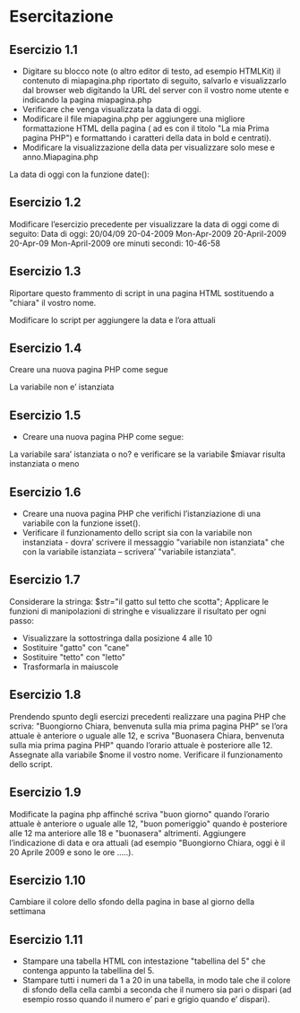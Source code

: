 # Esercitazione

## Esercizio 1.1

* Digitare su blocco note (o altro editor di testo, ad esempio
HTMLKit) il contenuto di miapagina.php riportato di seguito,
salvarlo e visualizzarlo dal browser web digitando la URL
del server con il vostro nome utente e indicando la pagina
miapagina.php
* Verificare che venga visualizzata la data di oggi.
* Modificare il file miapagina.php per aggiungere una migliore
formattazione HTML della pagina ( ad es con il titolo "La mia
Prima pagina PHP") e formattando i caratteri della data in
bold e centrati).
* Modificare la visualizzazione della data per visualizzare solo
mese e anno.Miapagina.php

<html> <head> <title>La mia prima pagina PHP </title> </head>
<body>
La data di oggi con la funzione date():
<?php
$dataoggi=date("j/M/Y");
echo $dataoggi;
?>
</body> </html>

## Esercizio 1.2

Modificare l’esercizio precedente per visualizzare la data
di oggi come di seguito:
Data di oggi:
20/04/09
20-04-2009
Mon-Apr-2009
20-April-2009
20-Apr-09
Mon-April-2009
ore minuti secondi: 10-46-58

## Esercizio 1.3

Riportare questo frammento di script in una pagina HTML
sostituendo a "chiara" il vostro nome.
<?
$nome="chiara";
echo "buongiorno $nome";
?>
Modificare lo script per aggiungere la data e l’ora attuali

## Esercizio 1.4

Creare una nuova pagina PHP come segue
<html> <head> <title>Esercizio 1.4 </title> </head> <body>
La variabile non e’ istanziata
<?php echo $miavar;
$miavar="ciao!";
echo "La variabile ora e‘ istanziata $miavar"; ?>
</body> </html>

## Esercizio 1.5

* Creare una nuova pagina PHP come segue:

<html> <head> <title>Esercizio 1.5 </title> </head>
<body>
La variabile sara’ istanziata o no?
<?php echo $miavar; ?>
</body> </html>
e verificare se la variabile $miavar risulta instanziata o meno

## Esercizio 1.6

* Creare una nuova pagina PHP che verifichi
l’istanziazione di una variabile con la funzione isset().
* Verificare il funzionamento dello script sia con la
variabile non instanziata - dovra’ scrivere il messaggio
"variabile non istanziata" che con la variabile
istanziata – scrivera’ "variabile istanziata".

## Esercizio 1.7

Considerare la stringa:
$str="il gatto sul tetto che scotta";
Applicare le funzioni di manipolazioni di stringhe e visualizzare
il risultato per ogni passo:

* Visualizzare la sottostringa dalla posizione 4 alle 10
* Sostituire "gatto" con "cane"
* Sostituire "tetto" con "letto"
* Trasformarla in maiuscole

## Esercizio 1.8

Prendendo spunto degli esercizi precedenti realizzare una pagina PHP
che scriva:
"Buongiorno Chiara, benvenuta sulla mia prima pagina PHP"
se l’ora attuale è anteriore o uguale alle 12, e scriva
"Buonasera Chiara, benvenuta sulla mia prima pagina PHP"
quando l’orario attuale è posteriore alle 12. Assegnate alla variabile
$nome il vostro nome. Verificare il funzionamento dello script.

## Esercizio 1.9

Modificate la pagina php affinché scriva "buon
giorno" quando l’orario attuale è anteriore o
uguale alle 12, "buon pomeriggio" quando è
posteriore alle 12 ma anteriore alle 18 e
"buonasera" altrimenti.
Aggiungere l’indicazione di data e ora attuali (ad
esempio "Buongiorno Chiara, oggi è il 20 Aprile
2009 e sono le ore .....).

## Esercizio 1.10

Cambiare il colore dello sfondo della pagina in base al
giorno della settimana

## Esercizio 1.11

* Stampare una tabella HTML con intestazione "tabellina
del 5" che contenga appunto la tabellina del 5.
* Stampare tutti i numeri da 1 a 20 in una tabella, in
modo tale che il colore di sfondo della cella cambi a
seconda che il numero sia pari o dispari (ad esempio
rosso quando il numero e’ pari e grigio quando e’
dispari).
